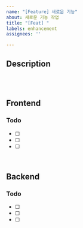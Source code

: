 ```yaml
---
name: "[Feature] 새로운 기능"
about: 새로운 기능 작업
title: "[Feat] "
labels: enhancement
assignees: ''

---
```


## Description

<br><br>

## Frontend

### Todo
- [ ] 
- [ ] 
- [ ]

<br>

## Backend

### Todo
- [ ] 
- [ ] 
- [ ]
